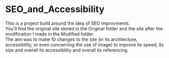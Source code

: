 # SEO_and_Accessibility

This is a project build around the idea of SEO improvments.</br>
You'll find the original site stored in the Original folder and the site after the modification I made in the Modified folder.</br>
The aim was to make 10 changes to the site (in its architecture, accessibility, or even concerning the use of image) to improve its speed, its size and overall its accessibility and overall its referencing. </br>
